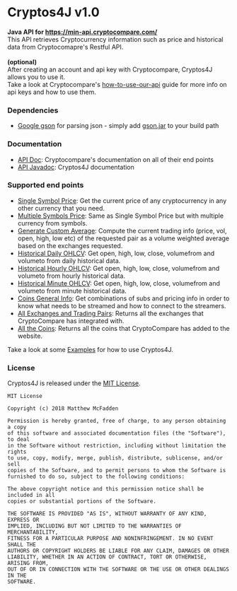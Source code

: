 # Cryptos4J v1.0
**Java API for https://min-api.cryptocompare.com/**  
This API retrieves Cryptocurrency information such as price and historical data from Cryptocomapre's Restful API.
<br>
<br>
**(optional)**  
After creating an account and api key with Cryptocompare, Cryptos4J allows you to use it.  
Take a look at Cryptocompare's [how-to-use-our-api](https://www.cryptocompare.com/coins/guides/how-to-use-our-api/) guide for more info on api keys and how to use them.  
### Dependencies
* [Google gson](https://github.com/google/gson) for parsing json - simply add [gson.jar](https://github.com/mcfadd/Cryptos4J/blob/master/Cryptos4J/gson-2.2.4.jargson.jar) to your build path  
### Documentation
* [API Doc](https://min-api.cryptocompare.com/documentation): Cryptocompare's documentation on all of their end points
* [API Javadoc](https://mcfadd.github.io/Cryptos4J/): Cryptos4J documentation

### Supported end points
* [Single Symbol Price](https://min-api.cryptocompare.com/documentation?key=Price&cat=SingleSymbolPriceEndpoint):
Get the current price of any cryptocurrency in any other currency that you need.
* [Multiple Symbols Price](https://min-api.cryptocompare.com/documentation?key=Price&cat=multipleSymbolsPriceEndpoint):
Same as Single Symbol Price but with multiple currency from symbols.
* [Generate Custom Average](https://min-api.cryptocompare.com/documentation?key=Price&cat=generateAverageEndpoint):
Compute the current trading info (price, vol, open, high, low etc) of the requested pair as a volume weighted average based on the exchanges requested.
* [Historical Daily OHLCV](https://min-api.cryptocompare.com/documentation?key=Historical&cat=dataHistoday):
Get open, high, low, close, volumefrom and volumeto from daily historical data.
* [Historical Hourly OHLCV](https://min-api.cryptocompare.com/documentation?key=Historical&cat=dataHistohour):
Get open, high, low, close, volumefrom and volumeto from hourly historical data.
* [Historical Minute OHLCV](https://min-api.cryptocompare.com/documentation?key=Historical&cat=dataHistominute):
Get open, high, low, close, volumefrom and volumeto from minute historical data.
* [Coins General Info](https://min-api.cryptocompare.com/data/coin/generalinfo?fsyms=BTC,MLN,DASH&tsym=USD):
Get combinations of subs and pricing info in order to know what needs to be streamed and how to connect to the streamers.
* [All Exchanges and Trading Pairs](https://min-api.cryptocompare.com/documentation?key=Other&cat=allExchangesEndpoint):
Returns all the exchanges that CryptoCompare has integrated with.
* [All the Coins](https://min-api.cryptocompare.com/documentation?key=Other&cat=allCoinsWithContentEndpoint):
Returns all the coins that CryptoCompare has added to the website.  

Take a look at some [Examples](https://github.com/mcfadd/Cryptos4J/tree/master/Cryptos4J/examples) for how to use Cryptos4J.  

### License

Cryptos4J is released under the [MIT License](LICENSE).
```
MIT License

Copyright (c) 2018 Matthew McFadden

Permission is hereby granted, free of charge, to any person obtaining a copy
of this software and associated documentation files (the "Software"), to deal
in the Software without restriction, including without limitation the rights
to use, copy, modify, merge, publish, distribute, sublicense, and/or sell
copies of the Software, and to permit persons to whom the Software is
furnished to do so, subject to the following conditions:

The above copyright notice and this permission notice shall be included in all
copies or substantial portions of the Software.

THE SOFTWARE IS PROVIDED "AS IS", WITHOUT WARRANTY OF ANY KIND, EXPRESS OR
IMPLIED, INCLUDING BUT NOT LIMITED TO THE WARRANTIES OF MERCHANTABILITY,
FITNESS FOR A PARTICULAR PURPOSE AND NONINFRINGEMENT. IN NO EVENT SHALL THE
AUTHORS OR COPYRIGHT HOLDERS BE LIABLE FOR ANY CLAIM, DAMAGES OR OTHER
LIABILITY, WHETHER IN AN ACTION OF CONTRACT, TORT OR OTHERWISE, ARISING FROM,
OUT OF OR IN CONNECTION WITH THE SOFTWARE OR THE USE OR OTHER DEALINGS IN THE
SOFTWARE.
```  
